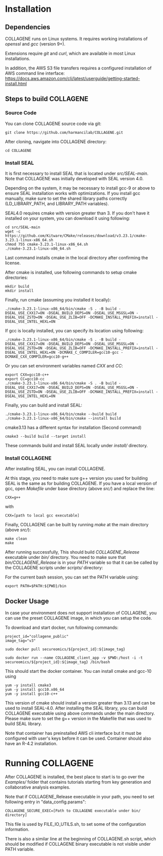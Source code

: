 # Installation

## Dependencies
COLLAGENE runs on Linux systems. It requires working installations of *openssl* and *gcc* (version 9+).

Extensions require *git* and *curl*, which are available in most Linux installations.

In addition, the AWS S3 file transfers requires a configured installation of AWS command line interface: https://docs.aws.amazon.com/cli/latest/userguide/getting-started-install.html

## Steps to build COLLAGENE

### Source Code
You can clone COLLAGENE source code via git:
```
git clone https://github.com/harmancilab/COLLAGENE.git
```
After cloning, navigate into COLLAGENE directory:
```
cd COLLAGENE
```

### Install SEAL
It is first necessary to install SEAL that is located under *src/SEAL-main*. Note that COLLAGENE was initially developed with SEAL version 4.0.

Depending on the system, it may be necessary to install gcc-9 or above to ensure SEAL installation works with optimizations. If you install gcc manually, make sure to set the shared library paths correctly (LD_LIBRARY_PATH, and LIBRARY_PATH variables).

SEAL4.0 requires cmake with version greater than 3. If you don't have it installed on your system, you can download it using following:
```
cd src/SEAL-main
wget -c https://github.com/Kitware/CMake/releases/download/v3.23.1/cmake-3.23.1-linux-x86_64.sh
chmod 755 cmake-3.23.1-linux-x86_64.sh
./cmake-3.23.1-linux-x86_64.sh
```
Last command installs cmake in the local directory after confirming the license.

After cmake is installed, use following commands to setup cmake directories:
```
mkdir build
mkdir install
```

Finally, run cmake (assuming you installed it locally):
```
./cmake-3.23.1-linux-x86_64/bin/cmake -S . -B build -DSEAL_USE_CXX17=ON -DSEAL_BUILD_DEPS=ON -DSEAL_USE_MSGSL=ON -DSEAL_USE_ZSTD=ON -DSEAL_USE_ZLIB=OFF -DCMAKE_INSTALL_PREFIX=install -DSEAL_USE_INTEL_HEXL=ON
```

If gcc is locally installed, you can specify its location using following:
```
./cmake-3.23.1-linux-x86_64/bin/cmake -S . -B build -DSEAL_USE_CXX17=ON -DSEAL_BUILD_DEPS=ON -DSEAL_USE_MSGSL=ON -DSEAL_USE_ZSTD=ON -DSEAL_USE_ZLIB=OFF -DCMAKE_INSTALL_PREFIX=install -DSEAL_USE_INTEL_HEXL=ON -DCMAKE_C_COMPILER=gcc10-gcc -DCMAKE_CXX_COMPILER=gcc10-g++
```
Or you can set environment variables named *CXX* and *CC*:
```
export CXX=gcc10-c++
export CC=gcc10-cc
./cmake-3.23.1-linux-x86_64/bin/cmake -S . -B build -DSEAL_USE_CXX17=ON -DSEAL_BUILD_DEPS=ON -DSEAL_USE_MSGSL=ON -DSEAL_USE_ZSTD=ON -DSEAL_USE_ZLIB=OFF -DCMAKE_INSTALL_PREFIX=install -DSEAL_USE_INTEL_HEXL=ON
```

Finally, you can build and install SEAL:
```
./cmake-3.23.1-linux-x86_64/bin/cmake --build build
./cmake-3.23.1-linux-x86_64/bin/cmake --install build
```

cmake3.13 has a different syntax for installation (Second command)
```
cmake3 --build build --target install
```

These commands build and install SEAL locally under *install/* directory. 

### Install COLLAGENE
After installing SEAL, you can install COLLAGENE. 

At this stage, you need to make sure g++ version you used for building SEAL is the same as for building COLLAGENE. If you have a local version of gcc, open *Makefile* under base directory (above *src/*) and replace the line:
```
CXX=g++
```
with 
```
CXX=[path to local gcc executable] 
```

Finally, COLLAGENE can be built by running *make* at the main directory (above *src/*):
```
make clean
make
```

After running successfully, This should build *COLLAGENE_Release* executable under *bin/* directory.
You need to make sure that *bin/COLLAGENE_Release* is in your *PATH* variable so that it can be called by the COLLAGENE scripts under *scripts/* directory:

For the current bash session, you can set the PATH variable using:
```
export PATH=$PATH:${PWD}/bin
```

## Docker Usage
In case your environment does not support installation of COLLAGENE, you can use the preset COLLAGENE image, in which you can setup the code.

To download and start docker, run following commands:
```
project_id="collagene_public"
image_tag="v3"

sudo docker pull secureomics/${project_id}:${image_tag}

sudo docker run --name COLLAGENE_client_app -v $PWD:/host -i -t secureomics/${project_id}:${image_tag} /bin/bash
```

This should start the docker container. You can install cmake and gcc-10 using 
```
yum -y install cmake3
yum -y install gcc10.x86_64
yum -y install gcc10-c++

```
This version of cmake should install a version greater than 3.13 and can be used to install SEAL-4.0. After installing the SEAL library, you can build COLLAGENE executable using above commands under the main directory. Please make sure to set the g++ version in the Makefile that was used to build SEAL library.

Note that container has preinstalled AWS cli interface but it must be configured with user's keys before it can be used. Container should also have an R-4.2 installation.

# Running COLLAGENE
After COLLAGENE is installed, the best place to start is to go over the *Examples/* folder that contains tutorials starting from key generation and collaborative analysis examples.

Note that if COLLAGENE_Release executable in your path, you need to set following entry in "data_config.params":
```
COLLAGENE_SECURE_EXEC=[Path to COLLAGENE executable under bin/ directory]
```
This file is used by FILE_IO_UTILS.sh, to set some of the configuration information.

There is also a similar line at the beginning of COLLAGENE.sh script, which should be modified if COLLAGENE binary executable is not visible under PATH variable.

 